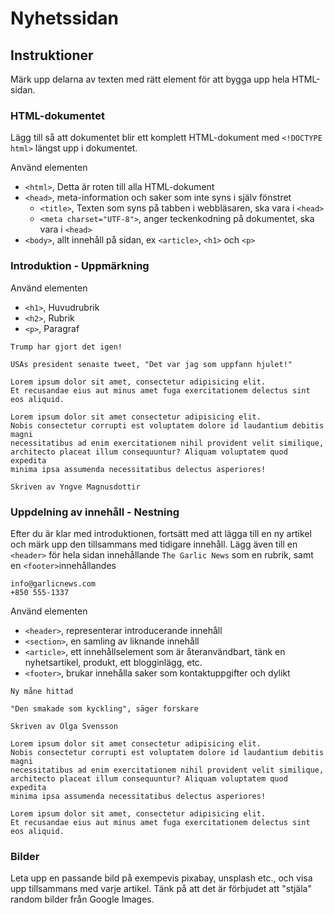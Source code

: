 # Nyhetssidan

## Instruktioner
Märk upp delarna av texten med rätt element för att bygga upp hela HTML-sidan.

### HTML-dokumentet

Lägg till så att dokumentet blir ett komplett HTML-dokument med ```<!DOCTYPE html>``` längst upp i dokumentet.

Använd elementen

* ```<html>```, Detta är roten till alla HTML-dokument
* ```<head>```, meta-information och saker som inte syns i själv fönstret
    * ```<title>```, Texten som syns på tabben i webbläsaren, ska vara i ```<head>```
    * ```<meta charset="UTF-8">```, anger teckenkodning på dokumentet, ska vara i ```<head>``` 
* ```<body>```, allt innehåll på sidan, ex ```<article>```, ```<h1>``` och ```<p>```


### Introduktion - Uppmärkning

Använd elementen

* ```<h1>```, Huvudrubrik
* ```<h2>```, Rubrik
* ```<p>```, Paragraf

```
Trump har gjort det igen!

USAs president senaste tweet, "Det var jag som uppfann hjulet!"

Lorem ipsum dolor sit amet, consectetur adipisicing elit. 
Et recusandae eius aut minus amet fuga exercitationem delectus sint eos aliquid.

Lorem ipsum dolor sit amet consectetur adipisicing elit. 
Nobis consectetur corrupti est voluptatem dolore id laudantium debitis magni 
necessitatibus ad enim exercitationem nihil provident velit similique, 
architecto placeat illum consequuntur? Aliquam voluptatem quod expedita 
minima ipsa assumenda necessitatibus delectus asperiores!

Skriven av Yngve Magnusdottir
```

### Uppdelning av innehåll - Nestning

Efter du är klar med introduktionen, fortsätt med att
lägga till en ny artikel och märk upp den tillsammans med tidigare innehåll. 
Lägg även till en ```<header>``` för hela sidan innehållande ```The Garlic News``` som en rubrik,
samt en ```<footer>```innehållandes 
```
info@garlicnews.com
+850 555-1337
```

Använd elementen

* ```<header>```, representerar introducerande innehåll
* ```<section>```, en samling av liknande innehåll
* ```<article>```, ett innehållselement som är återanvändbart, tänk en nyhetsartikel, produkt, ett blogginlägg, etc.
* ```<footer>```, brukar innehålla saker som kontaktuppgifter och dylikt

```
Ny måne hittad

"Den smakade som kyckling", säger forskare

Skriven av Olga Svensson

Lorem ipsum dolor sit amet consectetur adipisicing elit. 
Nobis consectetur corrupti est voluptatem dolore id laudantium debitis magni 
necessitatibus ad enim exercitationem nihil provident velit similique, 
architecto placeat illum consequuntur? Aliquam voluptatem quod expedita 
minima ipsa assumenda necessitatibus delectus asperiores!

Lorem ipsum dolor sit amet, consectetur adipisicing elit. 
Et recusandae eius aut minus amet fuga exercitationem delectus sint eos aliquid.
```

### Bilder
Leta upp en passande bild på exempevis pixabay, unsplash etc., och visa upp tillsammans med varje artikel. Tänk på att det är förbjudet att "stjäla" random bilder från Google Images.
